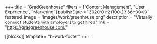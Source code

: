 +++
title = "GradGreenhouse"
filters = ["Content Management", "User Experience", "Marketing"]
publishDate = "2020-01-21T00:23:38+00:00"
featured_image = "images/work/greenhouse.png"
description = "Virtually connect students with employers to get hired"
link = "https://gradgreenhouse.com/"

[[blocks]]
template = "b-work-footer"
+++